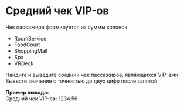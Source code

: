 # Средний чек VIP-ов

Чек пассажира формируется из суммы колонок 
- RoomService
- FoodCourt
- ShoppingMall
- Spa
- VRDeck

Найдите и выведите средний чек пассажиров, являющихся VIP-ами\
Вывести значение с точностью до двух цифр после запятой

**Пример вывода:**\
Средний чек VIP-ов: 1234.56